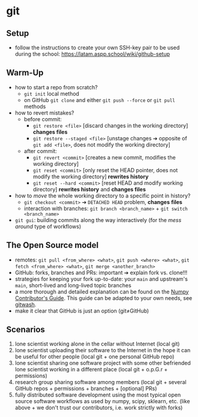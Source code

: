 # git

## Setup
- follow the instructions to create your own SSH-key pair to be used during the school: https://latam.aspp.school/wiki/github-setup

## Warm-Up
- how to start a repo from scratch?
    - `git init` local method
    - on GitHub `git clone` and either `git push --force` or `git pull` methods
- how to revert mistakes?
    - before commit:
      - `git restore <file>` [discard changes in the working directory] __changes files__
      - `git restore --staged <file>` [unstage changes ➔ opposite of `git add <file>`, does not modify the working directory]
    - after commit:
      - `git revert <commit>` [creates a new commit, modifies the working directory]
      - `git reset <commit>` [only reset the HEAD pointer, does not modify the working directory] __rewrites history__ 
      - `git reset --hard <commit>` [reset HEAD and modify working directory] __rewrites history__ and __changes files__
- how to *move* the whole working directory to a specific point in history?
    - `git checkout <commit>` ➔ `DETACHED HEAD` problem, __changes__ __files__
    - interaction with branches: `git branch <branch_name>` + `git switch <branch_name>` 
- `git gui`: building commits along the way interactively (for the *mess around* type of workflows)

## The Open Source model
- remotes: `git pull <from_where> <what>`, `git push <where> <what>`, `git fetch <from_where> <what>`, `git merge <another_branch>`
- GitHub: forks, branches and PRs: important ➔ explain fork vs. clone!!!
- strategies for keeping your fork up-to-date: your `main` and upstream's `main`, short-lived and long-lived topic branches
- a more thorough and detailed explanation can be found on the [Numpy Contributor's Guide](https://docs.scipy.org/doc/numpy/dev/gitwash/index.html). This guide can be adapted to your own needs, see [gitwash](https://github.com/matthew-brett/gitwash).
- make it clear that GitHub is just an option (git≠GitHub)

## Scenarios
1. lone scientist working alone in the cellar without Internet (local git)
2. lone scientist uploading their software to the Internet in the hope it can be useful for other people (local git + one personal GitHub repo)
3. lone scientist sharing one software project with some other befriended lone scientist working in a different place (local git + o.p.G.r + permissions)
4. research group sharing software among members (local git + several GitHub repos + permissions + branches + [optional] PRs)
5. fully distributed software development using the most typical open source software workflows as used by numpy, scipy, sklearn, etc. (like above + we don't trust our contributors, i.e. work strictly with forks)
